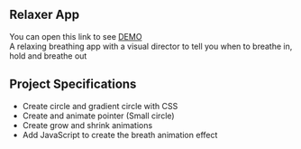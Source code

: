 ## Relaxer App

You can open this link to see [DEMO](https://relaxer.magerrrr.vercel.app/)  
A relaxing breathing app with a visual director to tell you when to breathe in, hold and breathe out

## Project Specifications

- Create circle and gradient circle with CSS
- Create and animate pointer (Small circle)
- Create grow and shrink animations
- Add JavaScript to create the breath animation effect
